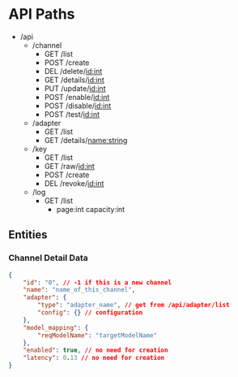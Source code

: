 # API Paths

- /api
    - /channel
        - GET /list
        - POST /create
        - DEL /delete/<id:int>
        - GET /details/<id:int>
        - PUT /update/<id:int>
        - POST /enable/<id:int>
        - POST /disable/<id:int>
        - POST /test/<id:int>
    - /adapter
        - GET /list
        - GET /details/<name:string>
    - /key
        - GET /list
        - GET /raw/<id:int>
        - POST /create
        - DEL /revoke/<id:int>
    - /log
        - GET /list
            - page:int capacity:int

## Entities

### Channel Detail Data

```JSON
{
    "id": "0", // -1 if this is a new channel
    "name": "name_of_this_channel",
    "adapter": {
        "type": "adapter_name", // get from /api/adapter/list
        "config": {} // configuration
    },
    "model_mapping": {
        "reqModelName": "targetModelName"
    },
    "enabled": true, // no need for creation
    "latency": 0.13 // no need for creation
}
```